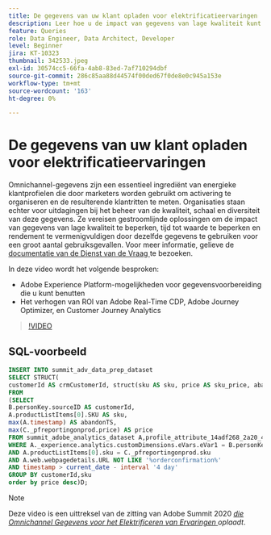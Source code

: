 ```yaml
---
title: De gegevens van uw klant opladen voor elektrificatieervaringen
description: Leer hoe u de impact van gegevens van lage kwaliteit kunt beperken, tijd tot waarde kunt beperken en rendement op investeringen kunt vermenigvuldigen door dezelfde gegevens te gebruiken voor een groot aantal gebruiksgevallen.
feature: Queries
role: Data Engineer, Data Architect, Developer
level: Beginner
jira: KT-10323
thumbnail: 342533.jpeg
exl-id: 30574cc5-66fa-4ab8-83ed-7af710294dbf
source-git-commit: 286c85aa88d44574f00ded67f0de8e0c945a153e
workflow-type: tm+mt
source-wordcount: '163'
ht-degree: 0%

---
```


# De gegevens van uw klant opladen voor elektrificatieervaringen

Omnichannel-gegevens zijn een essentieel ingrediënt van energieke klantprofielen die door marketers worden gebruikt om activering te organiseren en de resulterende klantritten te meten. Organisaties staan echter voor uitdagingen bij het beheer van de kwaliteit, schaal en diversiteit van deze gegevens. Ze vereisen gestroomlijnde oplossingen om de impact van gegevens van lage kwaliteit te beperken, tijd tot waarde te beperken en rendement te vermenigvuldigen door dezelfde gegevens te gebruiken voor een groot aantal gebruiksgevallen.
Voor meer informatie, gelieve de [ documentatie van de Dienst van de Vraag ](https://experienceleague.adobe.com/docs/experience-platform/query/home.html?lang=nl) te bezoeken.

In deze video wordt het volgende besproken:

* Adobe Experience Platform-mogelijkheden voor gegevensvoorbereiding die u kunt benutten
* Het verhogen van ROI van Adobe Real-Time CDP, Adobe Journey Optimizer, en Customer Journey Analytics

>[!VIDEO](https://video.tv.adobe.com/v/3454948?learn=on&enablevpops&captions=dut)

## SQL-voorbeeld

```sql
INSERT INTO summit_adv_data_prep_dataset
SELECT STRUCT(
customerId AS crmCustomerId, struct(sku AS sku, price AS sku_price, abandonTS AS abandonTS) AS abandonBrowse) AS _pfreportingonprod
FROM
(SELECT
B.personKey.sourceID AS customerId,
A.productListItems[0].SKU AS sku,
max(A.timestamp) AS abandonTS,
max(C._pfreportingonprod.price) AS price
FROM summit_adobe_analytics_dataset A,profile_attribute_14adf268_2a20_4dee_bee6_a6b0e34616a9 B,summit_product_dataset C
WHERE A._experience.analytics.customDimensions.eVars.eVar1 = B.personKey.sourceID
AND A.productListItems[0].sku = C._pfreportingonprod.sku
AND A.web.webpagedetails.URL NOT LIKE '%orderconfirmation%'
AND timestamp > current_date - interval '4 day'
GROUP BY customerId,sku
order by price desc)D;
```

>[!NOTE]
>
>Deze video is een uittreksel van de zitting van Adobe Summit 2020 *[die Omnichannel Gegevens voor het Elektrificeren van Ervaringen ](https://business.adobe.com/summit/2022/sessions/recharging-omnichannel-data-for-electrifying-exper-s409.html) oplaadt*.
